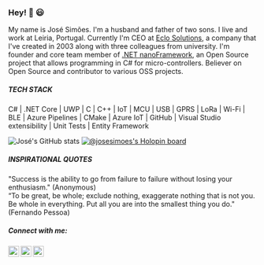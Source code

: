 ### Hey! 👋 :smiley:

My name is José Simões. I'm a husband and father of two sons. I live and work at Leiria, Portugal.
Currently I'm CEO at [Eclo Solutions](http://www.eclo.solutions), a company that I've created in 2003 along with three colleagues from university.
I'm founder and core team member of [.NET nanoFramework](https://www.nanoframework.net), an Open Source project that allows programming in C# for micro-controllers.
Believer on Open Source and contributor to various OSS projects.

##### TECH STACK

C# | .NET Core | UWP | C | C++ | IoT | MCU | USB | GPRS | LoRa | Wi-Fi | BLE | Azure Pipelines | CMake | Azure IoT | GitHub | Visual Studio extensibility | Unit Tests | Entity Framework

![José's GitHub stats](https://github-readme-stats.vercel.app/api?username=josesimoes&show_icons=true&theme=buefy)
[![@josesimoes's Holopin board](https://holopin.me/josesimoes)](https://holopin.io/@josesimoes)

##### INSPIRATIONAL QUOTES

"Success is the ability to go from failure to failure without losing your enthusiasm." (Anonymous)
<br/>
“To be great, be whole; exclude nothing, exaggerate nothing that is not you. Be whole in everything. Put all you are into the smallest thing you do." (Fernando Pessoa)

##### Connect with me:
[<img align="left" alt="Blog" width="22px" src="https://cdn.jsdelivr.net/npm/simple-icons@v3/icons/wordpress.svg" />](https://jsimoesblog.wordpress.com/)
[<img align="left" alt="Twitter" width="22px" src="https://cdn.jsdelivr.net/npm/simple-icons@v3/icons/twitter.svg" />](https://twitter.com/Jose_Simoes)
[<img align="left" alt="LinkedIn" width="22px" src="https://cdn.jsdelivr.net/npm/simple-icons@v3/icons/linkedin.svg" />](https://www.linkedin.com/in/jose-simoes-eclo)

<a rel="me" href="https://dotnet.social/@jose_simoes"></a>
